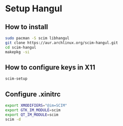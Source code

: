 # Setup Hangul

## How to install

```sh
sudo pacman -S scim libhangul
git clone https://aur.archlinux.org/scim-hangul.git
cd scim-hangul
makepkg -si
```

## How to configure keys in X11

```sh
scim-setup
```

## Configure .xinitrc

```sh
export XMODIFIERS="@im=SCIM"
export GTK_IM_MODULE=scim
export QT_IM_MODULE=scim
scim -d
```
